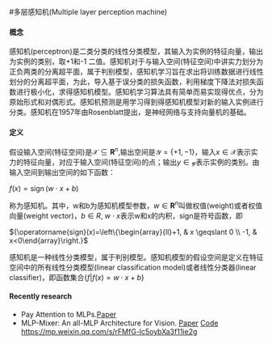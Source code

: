 #多层感知机(Multiple layer perception machine)

#### 概念
感知机(perceptron)是二类分类的线性分类模型，其输入为实例的特征向量，输出为实例的类别，取+1和-1 二值。感知机对于与输入空间(特征空间)中讲实力划分为正负两类的分离超平面，属于判别模型，感知机学习旨在求出将训练数据进行线性划分的分离超平面，为此，导入基于误分类的损失函数，利用梯度下降法对损失函数进行极小化，求得感知机模型。感知机学习算法具有简单而易实现得优点，分为原始形式和对偶形式。感知机预测是用学习得到得感知机模型对新的输入实例进行分类。感知机在1957年由Rosenblatt提出，是神经网络与支持向量机的基础。


#### 定义
假设输入空间(特征空间)是$\mathcal{X} \subseteq \mathbf{R}^{n}$,输出空间是$\mathcal{Y}=\{+1,-1\}$，输入$x \in \mathcal{X}$表示实力的特征向量，对应于输入空间(特征空间)的点；输出$y \in \mathcal{y}$表示实例的类别。由输入空间到输出空间的如下函数：

$f(x)=\operatorname{sign}(w \cdot x+b)$

称为感知机。其中，w和b为感知机模型参数，$w \in \mathbf{R}^{n}$叫做权值(weight)或者权值向量(weight vector)，$b \in R$, $w \cdot x$表示w和x的内积，sign是符号函数，即

${\operatorname{sign}(x)=\left\{\begin{array}{ll}+1, & x \geqslant 0 \\ -1, & x<0\end{array}\right.}$

感知机是一种线性分类模型，属于判别模型。感知机模型的假设空间是定义在特征空间中的所有线性分类模型(linear classification model)或者线性分类器(linear classifier)，即函数集合$\{f|f(x) = w \cdot x +b \}$

#### Recently research 
- Pay Attention to MLPs.[Paper](https://arxiv.org/pdf/2105.08050.pdf)
- MLP-Mixer: An all-MLP Architecture for Vision. [Paper](https://arxiv.org/pdf/2105.01601.pdf) [Code](https://github.com/google-research/vision_transformer/tree/linen) https://mp.weixin.qq.com/s/rFMfG-lc5oybXa3f11ie2g